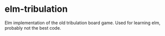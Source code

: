 # elm-tribulation
Elm implementation of the old tribulation board game. Used for learning elm, probably not the best code.
